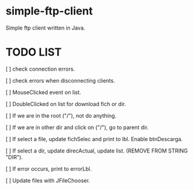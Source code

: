 # simple-ftp-client
Simple ftp client written in Java.

# TODO LIST
[ ] check connection errors.

[ ] check errors when disconnecting clients.

[ ] MouseClicked event on list.

[ ] DoubleClicked on list for download fich or dir.

[ ] If we are in the root ("/"), not do anything.

[ ] If we are in other dir and click on ("/"), go to parent dir.

[ ] If select a file, update fichSelec and print to lbl. Enable btnDescarga.

[ ] If select a dir, update direcActual, update list. (REMOVE FROM STRING "DIR").

[ ] If error occurs, print to errorLbl.

[ ] Update files with JFileChooser.